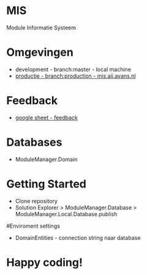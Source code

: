 
# MIS
Module Informatie Systeem

# Omgevingen
* development - branch:master - local machine
* [productie - branch:production - mis.aii.avans.nl](http://mis.aii.avans.nl/)

# Feedback
* [google sheet - feedback](https://docs.google.com/spreadsheets/d/1_eINKqNi2Mof2ggGrEJtAamTv1q5q2b_qjBAlZHBeZ4/edit#gid=445747771)

# Databases
* ModuleManager.Domain

# Getting Started
* Clone repository
* Solution Explorer > ModuleManager.Database > ModuleManager.Local.Database.publish

#Enviroment settings
* DomainEntities - connection string naar database 


Happy coding!
=======


